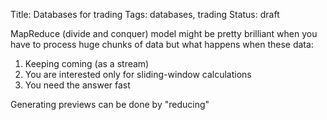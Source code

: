 Title: Databases for trading
Tags: databases, trading
Status: draft

MapReduce (divide and conquer) model might be pretty brilliant when you have to process huge chunks of data but what happens when these data:

1. Keeping coming (as a stream)
2. You are interested only for sliding-window calculations 
3. You need the answer fast 

Generating previews can be done by "reducing" 